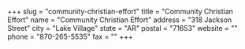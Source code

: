 +++
slug = "community-christian-effort"
title = "Community Christian Effort"
name = "Community Christian Effort"
address = "318 Jackson Street"
city = "Lake Village"
state = "AR"
postal = "71653"
website = ""
phone = "870-265-5535"
fax = ""
+++
